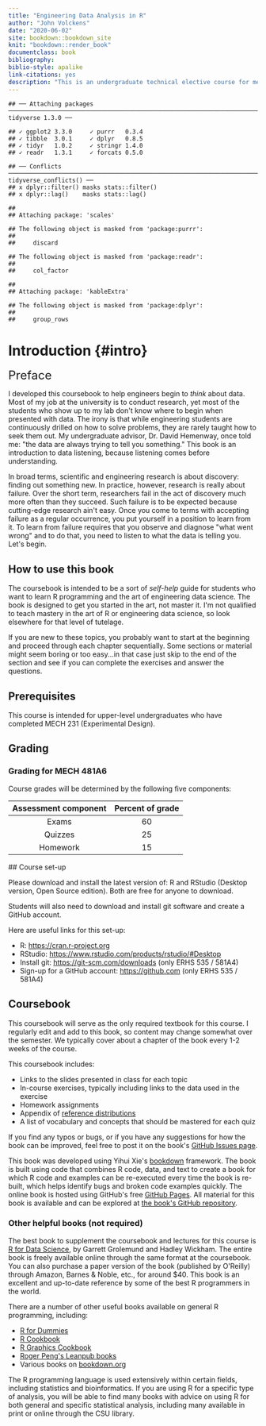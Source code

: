 ```yaml
--- 
title: "Engineering Data Analysis in R"
author: "John Volckens"
date: "2020-06-02"
site: bookdown::bookdown_site
knit: "bookdown::render_book"
documentclass: book
bibliography: 
biblio-style: apalike
link-citations: yes
description: "This is an undergraduate technical elective course for mechanical engineers who wish to lean about data analysis using the R programming language."
---
```


```
## ── Attaching packages ─────────────────────────────────────────────────────────────────────────── tidyverse 1.3.0 ──
```

```
## ✓ ggplot2 3.3.0     ✓ purrr   0.3.4
## ✓ tibble  3.0.1     ✓ dplyr   0.8.5
## ✓ tidyr   1.0.2     ✓ stringr 1.4.0
## ✓ readr   1.3.1     ✓ forcats 0.5.0
```

```
## ── Conflicts ────────────────────────────────────────────────────────────────────────────── tidyverse_conflicts() ──
## x dplyr::filter() masks stats::filter()
## x dplyr::lag()    masks stats::lag()
```

```
## 
## Attaching package: 'scales'
```

```
## The following object is masked from 'package:purrr':
## 
##     discard
```

```
## The following object is masked from 'package:readr':
## 
##     col_factor
```

```
## 
## Attaching package: 'kableExtra'
```

```
## The following object is masked from 'package:dplyr':
## 
##     group_rows
```

# Introduction {#intro}
 <font size="5"> Preface </font>

I developed this coursebook to help engineers begin to *think* about data.  Most of my job at the university is to conduct research, yet most of the students who show up to my lab don't know where to begin when presented with data.  The irony is that while engineering students are continuously drilled on how to solve problems, they are rarely taught how to seek them out.  My undergraduate advisor, Dr. David Hemenway, once told me: "the data are always trying to tell you something."  This book is an introduction to data listening, because listening comes before understanding.

In broad terms, scientific and engineering research is about discovery: finding out something new. In practice, however, research is really about failure. Over the short term, researchers fail in the act of discovery much more often than they succeed.  Such failure is to be expected because cutting-edge research ain't easy.  Once you come to terms with accepting failure as a regular occurrence, you put yourself in a position to learn from it. To learn from failure requires that you observe and diagnose "what went wrong" and to do that, you need to listen to what the data is telling you.  Let's begin.

## How to use this book
The coursebook is intended to be a sort of *self-help* guide for students who want to learn R programming and the art of engineering data science.  The book is designed to get you started in the art, not master it. I'm not qualified to teach mastery in the art of R or engineering data science, so look elsewhere for that level of tutelage.

If you are new to these topics, you probably want to start at the beginning and proceed through each chapter sequentially.  Some sections or material might seem boring or too easy...in that case just skip to the end of the section and see if you can complete the exercises and answer the questions.


## Prerequisites

This course is intended for upper-level undergraduates who have completed MECH 231 (Experimental Design).

## Grading

### Grading for MECH 481A6

Course grades will be determined by the following five components:

<table class="table table-striped" style="width: auto !important; margin-left: auto; margin-right: auto;">
 <thead>
  <tr>
   <th style="text-align:center;"> Assessment component </th>
   <th style="text-align:center;"> Percent of grade </th>
  </tr>
 </thead>
<tbody>
  <tr>
   <td style="text-align:center;"> Exams </td>
   <td style="text-align:center;"> 60 </td>
  </tr>
  <tr>
   <td style="text-align:center;"> Quizzes </td>
   <td style="text-align:center;"> 25 </td>
  </tr>
  <tr>
   <td style="text-align:center;"> Homework </td>
   <td style="text-align:center;"> 15 </td>
  </tr>
</tbody>
</table>
## Course set-up

Please download and install the latest version of: R and RStudio (Desktop version,
Open Source edition). Both are free for anyone to download. 

Students will also need to download and install git software and create a GitHub account.

Here are useful links for this set-up: 

- R: https://cran.r-project.org 
- RStudio: https://www.rstudio.com/products/rstudio/#Desktop 
- Install git: https://git-scm.com/downloads (only ERHS 535 / 581A4)
- Sign-up for a GitHub account: https://github.com (only ERHS 535 / 581A4)

## Coursebook

This coursebook will serve as the only required textbook for this course. I regularly edit and add to this book, so content may change somewhat over the semester. We typically cover about a chapter of the book every 1-2 weeks of the course.

This coursebook includes: 

- Links to the slides presented in class for each topic
- In-course exercises, typically including links to the data used in the exercise
- Homework assignments
- Appendix of [reference distributions](#dist)
- A list of vocabulary and concepts that should be mastered for each quiz

If you find any typos or bugs, or if you have any suggestions for how the book
can be improved, feel free to post it on the book's [GitHub Issues
page](https://github.com/SmogDr/edar_coursebook/issues).

This book was developed using Yihui Xie's [bookdown](https://bookdown.org) framework. The book is built using code that combines R code, data, and text to create a book for which R code and examples can be re-executed every time the book is re-built, which helps identify bugs and broken code examples quickly. The online book is hosted using GitHub's free [GitHub Pages](https://pages.github.com). All material for this book is
available and can be explored at [the book's GitHub
repository](https://github.com/SmogDr/edar_coursebook).

### Other helpful books (not required)

The best book to supplement the coursebook and lectures for this course is [R
for Data Science](http://r4ds.had.co.nz), by Garrett Grolemund and Hadley
Wickham. The entire book is freely available online through the same format at
the coursebook. You can also purchase a paper version of the book (published by
O'Reilly) through Amazon, Barnes & Noble, etc., for around $40. This book is an
excellent and up-to-date reference by some of the best R programmers in the
world.

There are a number of other useful books available on general R programming, including:

- [R for Dummies](https://colostate-primo.hosted.exlibrisgroup.com/primo-explore/fulldisplay?docid=01COLSU_ALMA51267598310003361&context=L&vid=01COLSU&lang=en_US&search_scope=Everything&adaptor=Local%20Search%20Engine&tab=default_tab&query=any,contains,r%20for%20dummies&sortby=rank&offset=0)
- [R Cookbook](https://colostate-primo.hosted.exlibrisgroup.com/primo-explore/fulldisplay?docid=01COLSU_ALMA21203304500003361&context=L&vid=01COLSU&lang=en_US&search_scope=Everything&adaptor=Local%20Search%20Engine&tab=default_tab&query=any,contains,r%20cookbook&sortby=rank&offset=0)
- [R Graphics Cookbook](http://www.amazon.com/R-Graphics-Cookbook-Winston-Chang/dp/1449316956/ref=sr_1_1?ie=UTF8&qid=1440997472&sr=8-1&keywords=r+graphics+cookbook)
- [Roger Peng's Leanpub books](https://leanpub.com/u/rdpeng)
- Various books on [bookdown.org](www.bookdown.org)

The R programming language is used extensively within certain fields, including
statistics and bioinformatics. If you are using R for a specific type of
analysis, you will be able to find many books with advice on using R for both
general and specific statistical analysis, including many available in print or
online through the CSU library.


